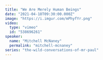 ```yaml
---
title: "We Are Merely Human Beings"
date: "2021-04-18T09:30:00.000Z"
image: "https://i.imgur.com/mPhyfYr.png"
video:
  type: "vimeo"
  id: "538696261"
speaker:
  name: "Mitchell McNaney"
  permalink: "mitchell-mcnaney"
series: "the-wild-conversations-of-mr-paul"
---
```

